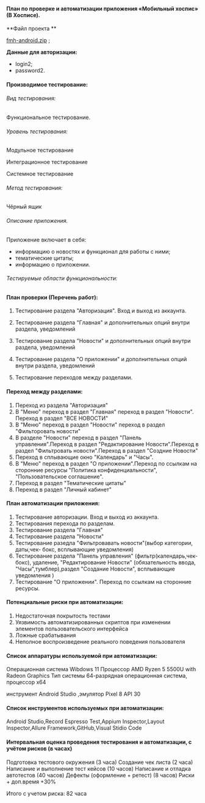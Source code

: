 #### План по проверке и автоматизации приложения «Мобильный хоспис» (В Хосписе).

**Файл проекта **

[fmh-android.zip](https://drive.google.com/drive/u/0/folders/14Sl8CAiIzFqtyXx6BAmWVlbu3_cXXzH1) ;

**Данные для авторизации:**

- login2;
- password2.

#### Производимое тестирование:

###### Вид тестирования:

Функциональное тестирование.

###### Уровень тестирования:

Модульное тестирование

Интеграционное тестирование

Системное тестирование

###### Метод тестирования:

Чёрный ящик

###### Описание приложения.

Приложение включает в себя:

- информацию о новостях и функционал для работы с ними;
- тематические цитаты;
- информацию о приложении.

###### Тестируемые области функциональности:

#### План проверки (Перечень работ):

1. Тестирование раздела "Авторизация". Вход и выход из аккаунта.

2. Тестирование раздела "Главная" и дополнительных опций внутри раздела, уведомлений

3. Тестирование раздела "Новости" и дополнительных опций внутри раздела, уведомлений

4. Тестирование раздела "О приложении" и дополнительных опций внутри раздела, уведомлений

5. Тестирование переходов между разделами.

#### Переход между разделами:

1. Переход из раздела "Авторизация"
2. В "Меню" переход в раздел "Главная" переход в раздел "Новости". Переход в раздел "ВСЕ НОВОСТИ"
3. В "Меню" переход в раздел "Новости" переход в раздел "Фильторовать новости"
4. В разделе "Новости" переход в раздел "Панель управления".Переход в раздел "Редактирование Новости".Переход в раздел "Фильтровать новости".Переход в раздел "Создние Новости"
5. Переход в сплывающие окно "Календарь" и "Часы".
6. В "Меню" переход в раздел "О приложении".Переход по ссылкам на сторонние ресурсы "Политика конфиденциальности", "Пользовательское соглашение".
7. Переход в раздел "Тематические цитаты"
8. Переход в раздел "Личный кабинет"

#### План автоматизации приложения:

1. Тестирование авторизации. Вход и выход из аккаунта.
2. Тестирования перехода по разделам.
3. Тестирование раздела "Главная"
4. Тестирование раздела "Новости"
5. Тестирование разедла "Фильтровавать новости"(выбор категории, даты,чек- бокс, всплывающие уведомления)
6. Тестирование раздела "Панель управления" (фильтр(календарь,чек-бокс), удаление, "Редактирование Новости" (обязательность ввода, "Часы",тумблер),раздел "Создание Новости", всплывающие уведомления )
7. Тестирование "О приложении". Переход по ссылкам на сторонние ресурсы.

#### Потенциальные риски при автоматизации:

1. Недостаточная покрытость тестами
2. Уязвимость автоматизированных скриптов при изменении элементов пользовательского интерфейса
3. Ложные срабатывания
4. Неполное воспроизведение реального поведения пользователя

#### Список аппаратуры используемой при автоматизации:

Операционная система Wibdows 11
Процессор AMD Ryzen 5 5500U with Radeon Graphics
Тип системы 64-разрядная операционная система, процессор x64

инструмент Android Studio ,эмулятор Pixel 8 API 30

#### Список инструментов используемых при автоматизации:

Android Studio,Record Espresso Test,Appium Inspector,Layout Inspector,Allure Framework,GitHub,Visual Stidio Code

#### Интервальная оценка проведения тестирования и автоматизации, с учётом рисков (в часах)

Подготовка тестового окружения (3 часа)
Создание чек листа (2 часа)
Написание и выполнение тест кейсов (10 часов)
Написание и отладка автотестов (40 часов)
Дефекты (оформление + ретест) (8 часов)
Риски + доп.время +30%

Итого с учетом риска: 82 часа
